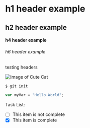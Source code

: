 # h1 header example
## h2 header example
#### h4 header example
###### h6 header example

testing headers

![Image of Cute Cat](https://ktvz.b-cdn.net/2023/07/cnn-L19jb21wb25lbnRzL2ltYWdlL2luc3RhbmNlcy9pbWFnZS03MTg5N2FlZjllY2Q1NzZiMWFmYjZlZmFhN2QwMjgzZQ-L19wYWdlcy9oXzkxOTY0M2NmNzFjODg0NWFiOTJjYzMxYzNmMzI4Mzg1-300-1440x810.jpg)

```
$ git init
```

``` javascript
var myVar = "Hello World";
```

Task List:
- [ ] This item is not complete
- [x] This item is complete
